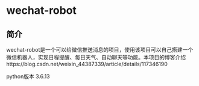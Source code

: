 # wechat-robot
## 简介
wechat-robot是一个可以给微信推送消息的项目，使用该项目可以自己搭建一个微信机器人，实现日程提醒、每日天气、自动聊天等功能。本项目的博客介绍https://blog.csdn.net/weixin_44387339/article/details/117346190

python版本 3.6.13
